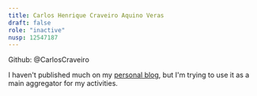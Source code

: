 ```yaml
---
title: Carlos Henrique Craveiro Aquino Veras
draft: false
role: "inactive"
nusp: 12547187
---
```


Github: @CarlosCraveiro

I haven't published much on my [personal blog](https://carloscraveiro.github.io/personal_blog/), but I'm trying to use it as a main aggregator for my activities.
